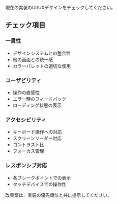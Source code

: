 現在の実装のUI/UXデザインをチェックしてください。

## チェック項目

### 一貫性
- デザインシステムとの整合性
- 他の画面との統一感
- カラーパレットの適切な使用

### ユーザビリティ
- 操作の直感性
- エラー時のフィードバック
- ローディング状態の表示

### アクセシビリティ
- キーボード操作への対応
- スクリーンリーダー対応
- コントラスト比
- フォーカス管理

### レスポンシブ対応
- 各ブレークポイントでの表示
- タッチデバイスでの操作性

改善案は、実装の優先順位と共に提示してください。
